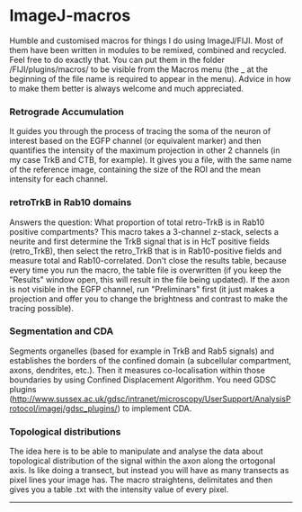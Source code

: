 # ImageJ-macros
Humble and customised macros for things I do using ImageJ/FIJI. Most of them have been written in modules to be remixed, combined and recycled. Feel free to do exactly that.
You can put them in the folder /FIJI/plugins/macros/ to be visible from the Macros menu (the _ at the beginning of the file name is required to appear in the menu).
Advice in how to make them better is always welcome and much appreciated.

### Retrograde Accumulation 
It guides you through the process of tracing the soma of the neuron of interest based on the EGFP channel (or equivalent marker) and then quantifies the intensity of the maximum projection in other 2 channels (in my case TrkB and CTB, for example). It gives you a file, with the same name of the reference image, containing the size of the ROI and the mean intensity for each channel.

### retroTrkB in Rab10 domains
Answers the question: What proportion of total retro-TrkB is in Rab10 positive compartments?
This macro takes a 3-channel z-stack, selects a neurite and first determine the TrkB signal that is in HcT positive fields (retro_TrkB), then select the retro_TrkB that is in Rab10-positive fields and measure total and Rab10-correlated. Don't close the results table, because every time you run the macro, the table file is overwritten (if you keep the "Results" window open, this will result in the file being updated). If the axon is not visible in the EGFP channel, run "Preliminars" first (it just makes a projection and offer you to change the brightness and contrast to make the tracing possible).

### Segmentation and CDA
Segments organelles (based for example in TrkB and Rab5 signals) and establishes the borders of the confined domain (a subcellular compartment, axons, dendrites, etc.). Then it measures co-localisation within those boundaries by using Confined Displacement Algorithm. You need GDSC plugins (http://www.sussex.ac.uk/gdsc/intranet/microscopy/UserSupport/AnalysisProtocol/imagej/gdsc_plugins/) to implement CDA.

### Topological distributions
The idea here is to be able to manipulate and analyse the data about topological distribution of the signal within the axon along the ortogonal axis. Is like doing a transect, but instead you will have as many transects as pixel lines your image has. The macro straightens, delimitates and then gives you a table .txt with the intensity value of every pixel.

***
